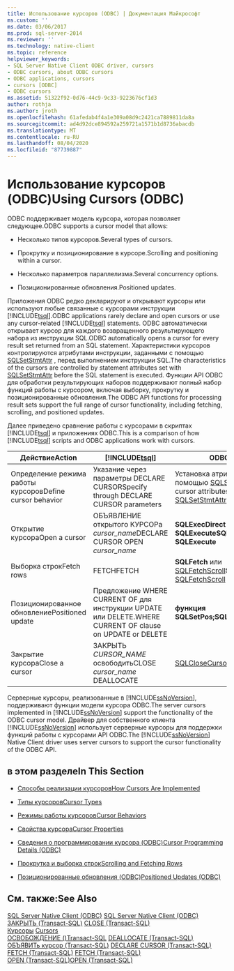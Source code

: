 ```yaml
---
title: Использование курсоров (ODBC) | Документация Майкрософт
ms.custom: ''
ms.date: 03/06/2017
ms.prod: sql-server-2014
ms.reviewer: ''
ms.technology: native-client
ms.topic: reference
helpviewer_keywords:
- SQL Server Native Client ODBC driver, cursors
- ODBC cursors, about ODBC cursors
- ODBC applications, cursors
- cursors [ODBC]
- ODBC cursors
ms.assetid: 51322f92-0d76-44c9-9c33-9223676cf1d3
author: rothja
ms.author: jroth
ms.openlocfilehash: 61afedab4f4a1e309a08d9c2421ca7889811da8a
ms.sourcegitcommit: ad4d92dce894592a259721a1571b1d8736abacdb
ms.translationtype: MT
ms.contentlocale: ru-RU
ms.lasthandoff: 08/04/2020
ms.locfileid: "87739887"
---
```

# <a name="using-cursors-odbc"></a><span data-ttu-id="30fa0-102">Использование курсоров (ODBC)</span><span class="sxs-lookup"><span data-stu-id="30fa0-102">Using Cursors (ODBC)</span></span>
  <span data-ttu-id="30fa0-103">ODBC поддерживает модель курсора, которая позволяет следующее.</span><span class="sxs-lookup"><span data-stu-id="30fa0-103">ODBC supports a cursor model that allows:</span></span>  
  
-   <span data-ttu-id="30fa0-104">Несколько типов курсоров.</span><span class="sxs-lookup"><span data-stu-id="30fa0-104">Several types of cursors.</span></span>  
  
-   <span data-ttu-id="30fa0-105">Прокрутку и позиционирование в курсоре.</span><span class="sxs-lookup"><span data-stu-id="30fa0-105">Scrolling and positioning within a cursor.</span></span>  
  
-   <span data-ttu-id="30fa0-106">Несколько параметров параллелизма.</span><span class="sxs-lookup"><span data-stu-id="30fa0-106">Several concurrency options.</span></span>  
  
-   <span data-ttu-id="30fa0-107">Позиционированные обновления.</span><span class="sxs-lookup"><span data-stu-id="30fa0-107">Positioned updates.</span></span>  
  
 <span data-ttu-id="30fa0-108">Приложения ODBC редко декларируют и открывают курсоры или используют любые связанные с курсорами инструкции [!INCLUDE[tsql](../../includes/tsql-md.md)].</span><span class="sxs-lookup"><span data-stu-id="30fa0-108">ODBC applications rarely declare and open cursors or use any cursor-related [!INCLUDE[tsql](../../includes/tsql-md.md)] statements.</span></span> <span data-ttu-id="30fa0-109">ODBC автоматически открывает курсор для каждого возвращенного результирующего набора из инструкции SQL.</span><span class="sxs-lookup"><span data-stu-id="30fa0-109">ODBC automatically opens a cursor for every result set returned from an SQL statement.</span></span> <span data-ttu-id="30fa0-110">Характеристики курсоров контролируются атрибутами инструкции, заданными с помощью [SQLSetStmtAttr](../native-client-odbc-api/sqlsetstmtattr.md) , перед выполнением инструкции SQL.</span><span class="sxs-lookup"><span data-stu-id="30fa0-110">The characteristics of the cursors are controlled by statement attributes set with [SQLSetStmtAttr](../native-client-odbc-api/sqlsetstmtattr.md) before the SQL statement is executed.</span></span> <span data-ttu-id="30fa0-111">Функции API ODBC для обработки результирующих наборов поддерживают полный набор функций работы с курсором, включая выборку, прокрутку и позиционированные обновления.</span><span class="sxs-lookup"><span data-stu-id="30fa0-111">The ODBC API functions for processing result sets support the full range of cursor functionality, including fetching, scrolling, and positioned updates.</span></span>  
  
 <span data-ttu-id="30fa0-112">Далее приведено сравнение работы с курсорами в скриптах [!INCLUDE[tsql](../../includes/tsql-md.md)] и приложениях ODBC.</span><span class="sxs-lookup"><span data-stu-id="30fa0-112">This is a comparison of how [!INCLUDE[tsql](../../includes/tsql-md.md)] scripts and ODBC applications work with cursors.</span></span>  
  
|<span data-ttu-id="30fa0-113">Действие</span><span class="sxs-lookup"><span data-stu-id="30fa0-113">Action</span></span>|[!INCLUDE[tsql](../../includes/tsql-md.md)]|<span data-ttu-id="30fa0-114">ODBC</span><span class="sxs-lookup"><span data-stu-id="30fa0-114">ODBC</span></span>|  
|------------|------------------------|----------|  
|<span data-ttu-id="30fa0-115">Определение режима работы курсоров</span><span class="sxs-lookup"><span data-stu-id="30fa0-115">Define cursor behavior</span></span>|<span data-ttu-id="30fa0-116">Указание через параметры DECLARE CURSOR</span><span class="sxs-lookup"><span data-stu-id="30fa0-116">Specify through DECLARE CURSOR parameters</span></span>|<span data-ttu-id="30fa0-117">Установка атрибутов курсора с помощью [SQLSetStmtAttr](../native-client-odbc-api/sqlsetstmtattr.md)</span><span class="sxs-lookup"><span data-stu-id="30fa0-117">Set cursor attributes by using [SQLSetStmtAttr](../native-client-odbc-api/sqlsetstmtattr.md)</span></span>|  
|<span data-ttu-id="30fa0-118">Открытие курсора</span><span class="sxs-lookup"><span data-stu-id="30fa0-118">Open a cursor</span></span>|<span data-ttu-id="30fa0-119">ОБЪЯВЛЕНИЕ открытого КУРСОРа *cursor_name*</span><span class="sxs-lookup"><span data-stu-id="30fa0-119">DECLARE CURSOR OPEN *cursor_name*</span></span>|<span data-ttu-id="30fa0-120">**SQLExecDirect** или **SQLExecute**</span><span class="sxs-lookup"><span data-stu-id="30fa0-120">**SQLExecDirect** or **SQLExecute**</span></span>|  
|<span data-ttu-id="30fa0-121">Выборка строк</span><span class="sxs-lookup"><span data-stu-id="30fa0-121">Fetch rows</span></span>|<span data-ttu-id="30fa0-122">FETCH</span><span class="sxs-lookup"><span data-stu-id="30fa0-122">FETCH</span></span>|<span data-ttu-id="30fa0-123">**SQLFetch** или [SQLFetchScroll](../native-client-odbc-api/sqlfetchscroll.md)</span><span class="sxs-lookup"><span data-stu-id="30fa0-123">**SQLFetch** or [SQLFetchScroll](../native-client-odbc-api/sqlfetchscroll.md)</span></span>|  
|<span data-ttu-id="30fa0-124">Позиционированное обновление</span><span class="sxs-lookup"><span data-stu-id="30fa0-124">Positioned update</span></span>|<span data-ttu-id="30fa0-125">Предложение WHERE CURRENT OF для инструкции UPDATE или DELETE.</span><span class="sxs-lookup"><span data-stu-id="30fa0-125">WHERE CURRENT OF clause on UPDATE or DELETE</span></span>|<span data-ttu-id="30fa0-126">**функция SQLSetPos;**</span><span class="sxs-lookup"><span data-stu-id="30fa0-126">**SQLSetPos**</span></span>|  
|<span data-ttu-id="30fa0-127">Закрытие курсора</span><span class="sxs-lookup"><span data-stu-id="30fa0-127">Close a cursor</span></span>|<span data-ttu-id="30fa0-128">ЗАКРЫТЬ *CURSOR_NAME* освободить</span><span class="sxs-lookup"><span data-stu-id="30fa0-128">CLOSE *cursor_name* DEALLOCATE</span></span>|[<span data-ttu-id="30fa0-129">SQLCloseCursor</span><span class="sxs-lookup"><span data-stu-id="30fa0-129">SQLCloseCursor</span></span>](../native-client-odbc-api/sqlclosecursor.md)|  
  
 <span data-ttu-id="30fa0-130">Серверные курсоры, реализованные в [!INCLUDE[ssNoVersion](../../includes/ssnoversion-md.md)], поддерживают функции модели курсора ODBC.</span><span class="sxs-lookup"><span data-stu-id="30fa0-130">The server cursors implemented in [!INCLUDE[ssNoVersion](../../includes/ssnoversion-md.md)] support the functionality of the ODBC cursor model.</span></span> <span data-ttu-id="30fa0-131">Драйвер для собственного клиента [!INCLUDE[ssNoVersion](../../includes/ssnoversion-md.md)] использует серверные курсоры для поддержки функций работы с курсорами API ODBC.</span><span class="sxs-lookup"><span data-stu-id="30fa0-131">The [!INCLUDE[ssNoVersion](../../includes/ssnoversion-md.md)] Native Client driver uses server cursors to support the cursor functionality of the ODBC API.</span></span>  
  
## <a name="in-this-section"></a><span data-ttu-id="30fa0-132">в этом разделе</span><span class="sxs-lookup"><span data-stu-id="30fa0-132">In This Section</span></span>  
  
-   [<span data-ttu-id="30fa0-133">Способы реализации курсоров</span><span class="sxs-lookup"><span data-stu-id="30fa0-133">How Cursors Are Implemented</span></span>](implementation/how-cursors-are-implemented.md)  
  
-   [<span data-ttu-id="30fa0-134">Типы курсоров</span><span class="sxs-lookup"><span data-stu-id="30fa0-134">Cursor Types</span></span>](cursor-types.md)  
  
-   [<span data-ttu-id="30fa0-135">Режимы работы курсоров</span><span class="sxs-lookup"><span data-stu-id="30fa0-135">Cursor Behaviors</span></span>](cursor-behaviors.md)  
  
-   [<span data-ttu-id="30fa0-136">Свойства курсора</span><span class="sxs-lookup"><span data-stu-id="30fa0-136">Cursor Properties</span></span>](properties/cursor-properties.md)  
  
-   [<span data-ttu-id="30fa0-137">Сведения о программировании курсора &#40;ODBC&#41;</span><span class="sxs-lookup"><span data-stu-id="30fa0-137">Cursor Programming Details &#40;ODBC&#41;</span></span>](programming/cursor-programming-details-odbc.md)  
  
-   [<span data-ttu-id="30fa0-138">Прокрутка и выборка строк</span><span class="sxs-lookup"><span data-stu-id="30fa0-138">Scrolling and Fetching Rows</span></span>](../native-client-ole-db-rowsets/fetching-rows.md)  
  
-   [<span data-ttu-id="30fa0-139">Позиционированные обновления &#40;ODBC&#41;</span><span class="sxs-lookup"><span data-stu-id="30fa0-139">Positioned Updates &#40;ODBC&#41;</span></span>](positioned-updates-odbc.md)  
  
## <a name="see-also"></a><span data-ttu-id="30fa0-140">См. также:</span><span class="sxs-lookup"><span data-stu-id="30fa0-140">See Also</span></span>  
 <span data-ttu-id="30fa0-141">[SQL Server Native Client &#40;ODBC&#41;](../native-client/odbc/sql-server-native-client-odbc.md) </span><span class="sxs-lookup"><span data-stu-id="30fa0-141">[SQL Server Native Client &#40;ODBC&#41;](../native-client/odbc/sql-server-native-client-odbc.md) </span></span>  
 <span data-ttu-id="30fa0-142">[ЗАКРЫТЬ &#40;Transact-SQL&#41;](/sql/t-sql/language-elements/close-transact-sql) </span><span class="sxs-lookup"><span data-stu-id="30fa0-142">[CLOSE &#40;Transact-SQL&#41;](/sql/t-sql/language-elements/close-transact-sql) </span></span>  
 <span data-ttu-id="30fa0-143">[Курсоры](../../relational-databases/cursors.md) </span><span class="sxs-lookup"><span data-stu-id="30fa0-143">[Cursors](../../relational-databases/cursors.md) </span></span>  
 <span data-ttu-id="30fa0-144">[ОСВОБОЖДЕНИЕ &#40;&#41;Transact-SQL](/sql/t-sql/language-elements/deallocate-transact-sql) </span><span class="sxs-lookup"><span data-stu-id="30fa0-144">[DEALLOCATE &#40;Transact-SQL&#41;](/sql/t-sql/language-elements/deallocate-transact-sql) </span></span>  
 <span data-ttu-id="30fa0-145">[ОБЪЯВИТь курсор &#40;Transact-SQL&#41;](/sql/t-sql/language-elements/declare-cursor-transact-sql) </span><span class="sxs-lookup"><span data-stu-id="30fa0-145">[DECLARE CURSOR &#40;Transact-SQL&#41;](/sql/t-sql/language-elements/declare-cursor-transact-sql) </span></span>  
 <span data-ttu-id="30fa0-146">[FETCH (Transact-SQL)](/sql/t-sql/language-elements/fetch-transact-sql) </span><span class="sxs-lookup"><span data-stu-id="30fa0-146">[FETCH &#40;Transact-SQL&#41;](/sql/t-sql/language-elements/fetch-transact-sql) </span></span>  
 [<span data-ttu-id="30fa0-147">OPEN (Transact-SQL)</span><span class="sxs-lookup"><span data-stu-id="30fa0-147">OPEN &#40;Transact-SQL&#41;</span></span>](/sql/t-sql/language-elements/open-transact-sql)  
  
  
